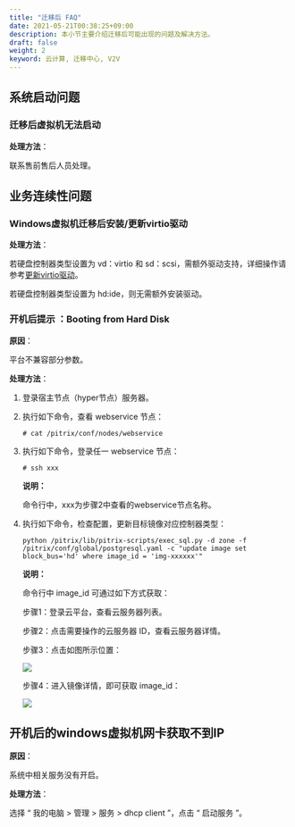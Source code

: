 ```yaml
---
title: "迁移后 FAQ"
date: 2021-05-21T00:38:25+09:00
description: 本小节主要介绍迁移后可能出现的问题及解决方法。
draft: false
weight: 2
keyword: 云计算, 迁移中心, V2V
---
```


## 系统启动问题

### 迁移后虚拟机无法启动

**处理方法**：

联系售前售后人员处理。

## 业务连续性问题

### Windows虚拟机迁移后安装/更新virtio驱动

**处理方法**：

若硬盘控制器类型设置为 vd：virtio 和 sd：scsi，需额外驱动支持，详细操作请参考[更新virtio驱动](/operation/migration/manual/check_server#更新virtio驱动)。

若硬盘控制器类型设置为 hd:ide，则无需额外安装驱动。

### 开机后提示 ：Booting from Hard Disk

**原因**：

平台不兼容部分参数。

**处理方法**：

1. 登录宿主节点（hyper节点）服务器。

2. 执行如下命令，查看 webservice 节点：

   ```
   # cat /pitrix/conf/nodes/webservice
   ```

3. 执行如下命令，登录任一 webservice 节点：

   ```
   # ssh xxx
   ```

   **说明：**

   命令行中，xxx为步骤2中查看的webservice节点名称。

4. 执行如下命令，检查配置，更新目标镜像对应控制器类型：

   ```
   python /pitrix/lib/pitrix-scripts/exec_sql.py -d zone -f /pitrix/conf/global/postgresql.yaml -c "update image set block_bus='hd' where image_id = 'img-xxxxxx'"
   ```

   **说明：**

   命令行中 image_id 可通过如下方式获取：

   步骤1：登录云平台，查看云服务器列表。

   步骤2：点击需要操作的云服务器 ID，查看云服务器详情。

   步骤3：点击如图所示位置：

   ![](/operation/migration/_images/after_migration_faq_1.png)

   步骤4：进入镜像详情，即可获取  image_id：

   ![](/operation/migration/_images/after_migration_faq_2.png)

## 开机后的windows虚拟机网卡获取不到IP

**原因**：

系统中相关服务没有开启。

**处理方法**：

选择 “ 我的电脑 > 管理 > 服务 > dhcp client ”，点击 “ 启动服务 ”。

